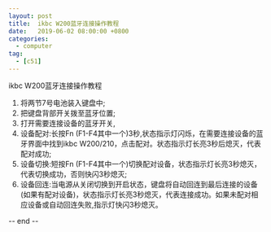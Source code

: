 ```yaml
---
layout: post
title:  ikbc W200蓝牙连接操作教程
date:   2019-06-02 08:00:00 +0800
categories:
  - computer
tag: 
  - [c51]
---
```

ikbc W200蓝牙连接操作教程

1. 将两节7号电池装入键盘中;
2. 把键盘背部开关拨至蓝牙位置;
3. 打开需要连接设备的蓝牙开关,
4. 设备配对:长按Fn (F1-F4其中一个)3秒,状态指示灯闪烁，在需要连接设备的蓝牙界面中找到ikbc W200/210，点击配对。状态指示灯长亮3秒后熄灭，代表配对成功;
5. 设备切换:短按Fn (F1-F4其中一个)切换配对设备，状态指示灯长亮3秒熄灭，代表切换成功，否则快闪3秒熄灭;
6. 设备回连:当电源从关闭切换到开启状态，键盘将自动回连到最后连接的设备(如果有配对设备)，状态指示灯长亮3秒熄灭，代表连接成功。如果未配对相应设备或自动回连失败,指示灯快闪3秒熄灭。


-- end --